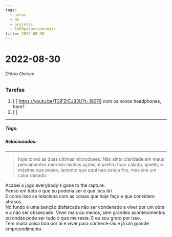 ```yaml
---
tags:
  - notas
  - de
  - projetos
  - 1000palavrasoumais
title: 2022-08-30  
---
```


# 2022-08-30  

###### Diário Onírico

>

### Tarefas

1. [ ] https://youtu.be/T2IFZrEJ83U?t=19079 com os novos headphones, hem?
2. [ ] 

---

##### Tags:

##### Relacionados: 

---

> hoje tomei as duas ultimas microdoses. Não sinto claridade em meus pensamentos nem em minhas ações, e prefiro ficar calado, quieto, o máximo que posso. lamento que aqui nao esteja frio, mas sim um calor danado.

Acabei o jogo everybody's gone to the rapture.  
Penso em tudo o que eu poderia ser e que jncs itri  
E como isso se relaciona com as coisas que hoje faço e que considero atrasos.  
No fundo é uma benção disfarcada não ser condenado a viver por um obra e a não ser obssecado. Viver mais ou menos, sem grandes acontecimentos ou ondas pode ser tudo o que me resta. E eu sou grato por isso.  
Tem muita coisa boa por aí e viver para conhecê-las é já um grande empreendimento.
